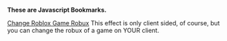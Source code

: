 **These are Javascript Bookmarks.**

[Change Roblox Game Robux](https://github.com/Wapplee/Javascript-Bookmarklets/blob/main/roblox-fake-game-robux.js)
This effect is only client sided, of course, but you can change the robux of a game on YOUR client.
